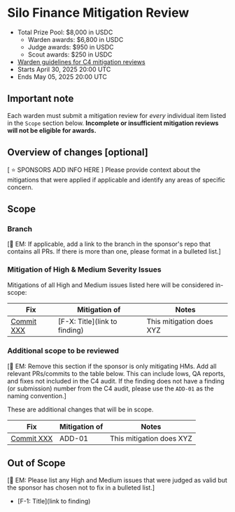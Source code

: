 # Silo Finance Mitigation Review
- Total Prize Pool: $8,000 in USDC
  - Warden awards: $6,800 in USDC
  - Judge awards: $950 in USDC
  - Scout awards: $250 in USDC
- [Warden guidelines for C4 mitigation reviews](https://code4rena.notion.site/Guidelines-for-C4-mitigation-reviews-ed10fc5cfbf640bd8dcec66f38b343c4)
- Starts April 30, 2025 20:00 UTC
- Ends May 05, 2025 20:00 UTC

## Important note 

Each warden must submit a mitigation review for *every* individual item listed in the `Scope` section below. **Incomplete or insufficient mitigation reviews will not be eligible for awards.**

## Overview of changes [optional]

[ ⭐️ SPONSORS ADD INFO HERE ]
Please provide context about the mitigations that were applied if applicable and identify any areas of specific concern. 

## Scope

### Branch
[🔴 EM: If applicable, add a link to the branch in the sponsor's repo that contains all PRs. If there is more than one, please format in a bulleted list.]

### Mitigation of High & Medium Severity Issues

Mitigations of all High and Medium issues listed here will be considered in-scope:

| Fix | Mitigation of | Notes | 
| ----------- | ------------- | ----------- |
| [Commit XXX](https://github.com/your-repo/sample-contracts/pull/XXX) | [F-X: Title](link to finding) | This mitigation does XYZ | 

### Additional scope to be reviewed
[🔴 EM: Remove this section if the sponsor is only mitigating HMs. Add all relevant PRs/commits to the table below. This can include lows, QA reports, and fixes not included in the C4 audit.  If the finding does not have a finding (or submission) number from the C4 audit, please use the `ADD-01` as the naming convention.]

These are additional changes that will be in scope.

| Fix | Mitigation of | Notes | 
| ----------- | ------------- | ----------- |
| [Commit XXX](https://github.com/your-repo/sample-contracts/pull/XXX) | ADD-01 | This mitigation does XYZ | 

## Out of Scope
[🔴 EM: Please list any High and Medium issues that were judged as valid but the sponsor has chosen not to fix in a bulleted list.]

- [F-1: Title](link to finding)
